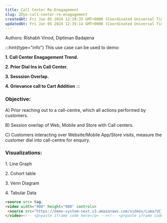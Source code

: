 ```yaml
---
title: Call Center Re-Enagagement
slug: ZDyo-call-center-re-enagagement
createdAt: Fri Jan 05 2024 12:19:35 GMT+0000 (Coordinated Universal Time)
updatedAt: Fri Jan 05 2024 12:35:14 GMT+0000 (Coordinated Universal Time)
---
```


Authors: Rishabh Vinod, Diptiman Badajena

:::hint{type="info"}
This use case can be used to demo:&#x20;

**1. Call Center Enagagement Trend.**

**2. Prior Dial Ins in Call Center.**

**3. Sesssion Overlap.**

**4. Grievance call to Cart Addition**
:::

### Objective:&#x20;

A) Prior reaching out to a call-centre, which all actions performed by customers.

B) Session overlap of Web, Mobile and Store with Call centers.

C) Customers interacting over Website/Mobile App/Store visits, measure the customer dial into call-centre for enquiry.

### Visualizations:&#x20;

1\. Line Graph

2\. Cohort table

3\. Venn Diagram

4\. Tabular Data

```html
<source src> tag.
<video width="900" height="900" controls>
 <source src="https://demo-system-next.s3.amazonaws.com/videos/Luma/UC1_LUMA.mov">
</video><!-- <p>paste iframe code here</p> --><!-- <p>paste iframe code here</p> -->
```

